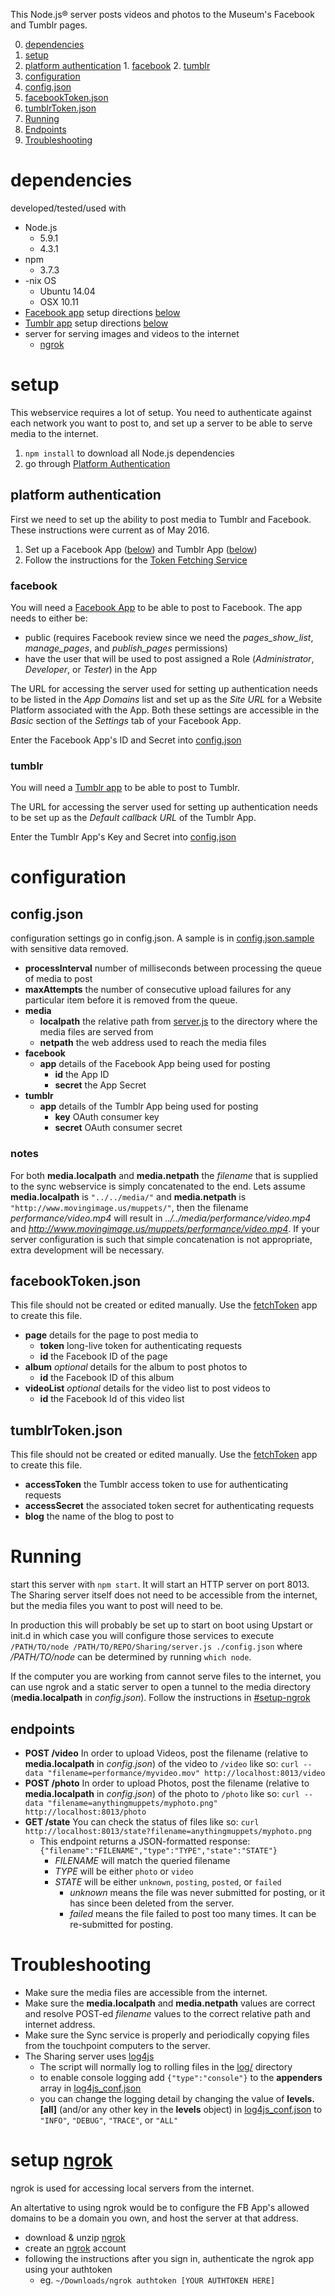 This Node.js® server posts videos and photos to the Museum's Facebook and Tumblr pages.

0. [dependencies](#dependencies)
0. [setup](#setup)
  0. [platform authentication](#platform-authentication)
    1. [facebook](#facebook)
    2. [tumblr](#tumblr)
0. [configuration](#configuration)
  1. [config.json](#configjson)
  2. [facebookToken.json](#facebooktokenjson)
  3. [tumblrToken.json](#tumblrtokenjson)
0. [Running](#running)
  0. [Endpoints](#endpoints)
0. [Troubleshooting](#troubleshooting)

# dependencies
developed/tested/used with

* Node.js
  - 5.9.1 
  - 4.3.1
* npm 
  - 3.7.3
* -nix OS
  - Ubuntu 14.04
  - OSX 10.11
* [Facebook app](https://developers.facebook.com/apps/) setup directions [below](#facebook)
* [Tumblr app](https://www.tumblr.com/oauth/apps) setup directions [below](#tumblr)
* server for serving images and videos to the internet
  - [ngrok](ngrok)

# setup
This webservice requires a lot of setup. You need to authenticate against
each network you want to post to, and set up a server to be able to serve
media to the internet.

1. `npm install` to download all Node.js dependencies
2. go through [Platform Authentication](#platform-authentication)

## platform authentication
First we need to set up the ability to post media to Tumblr and Facebook.
These instructions were current as of May 2016.

1. Set up a Facebook App ([below](#facebook)) and Tumblr App ([below](#tumblr))
2. Follow the instructions for the [Token Fetching Service](fetchToken/)

### facebook
You will need a [Facebook App](https://developers.facebook.com/apps/) to be
able to post to Facebook. The app needs to either be:

* public (requires Facebook review since we need 
the *pages_show_list*, *manage_pages*, and *publish_pages* permissions)
* have the user that will be used to post assigned a Role 
(_Administrator_, _Developer_, or _Tester_) in the App

The URL for accessing the server used for setting up authentication
needs to be listed in the _App Domains_ list 
and set up as the _Site URL_ for a Website Platform associated with the App.
Both these settings are accessible in the _Basic_ section of the
_Settings_ tab of your Facebook App.

Enter the Facebook App's ID and Secret into [config.json](#configjson)

### tumblr
You will need a [Tumblr app](https://www.tumblr.com/oauth/apps) to be 
able to post to Tumblr. 

The URL for accessing the server used for setting up authentication needs to 
be set up as the _Default callback URL_ of the Tumblr App.

Enter the Tumblr App's Key and Secret into [config.json](#configjson)

# configuration

## config.json
configuration settings go in config.json. 
A sample is in [config.json.sample](config.json.sample) with sensitive data removed.

* **processInterval** number of milliseconds between processing the queue of media to post
* **maxAttempts** the number of consecutive upload failures for any particular item before it is removed from the queue.
* **media**
  - **localpath** the relative path from [server.js](server.js) to the directory where the media files are served from
  - **netpath** the web address used to reach the media files
* **facebook**
  - **app** details of the Facebook App being used for posting
    * **id** the App ID
    * **secret** the App Secret
* **tumblr**
  - **app** details of the Tumblr App being used for posting
    * **key** OAuth consumer key
    * **secret** OAuth consumer secret

### notes

For both **media.localpath** and **media.netpath** 
the _filename_ that is supplied to the sync webservice 
is simply concatenated to the end. 
Lets assume **media.localpath** is `"../../media/"` 
and **media.netpath** is `"http://www.movingimage.us/muppets/"`, 
then the filename _performance/video.mp4_ will result in 
_../../media/performance/video.mp4_ 
and _http://www.movingimage.us/muppets/performance/video.mp4_. 
If your server configuration is such that simple concatenation 
is not appropriate, extra development will be necessary.

## facebookToken.json
This file should not be created or edited manually. Use the [fetchToken](fetchToken/) app to create this file.

* **page** details for the page to post media to
  - **token** long-live token for authenticating requests
  - **id** the Facebook ID of the page
* **album** _optional_ details for the album to post photos to
  - **id** the Facebook ID of this album
* **videoList** _optional_ details for the video list to post videos to
  - **id** the Facebook Id of this video list

## tumblrToken.json
This file should not be created or edited manually. Use the [fetchToken](fetchToken/) app to create this file.

* **accessToken** the Tumblr access token to use for authenticating requests
* **accessSecret** the associated token secret for authenticating requests
* **blog** the name of the blog to post to

# Running

start this server with `npm start`.
It will start an HTTP server on port 8013. 
The Sharing server itself does not need to be accessible from the internet, 
but the media files you want to post will need to be.

In production this will probably be set up to start on boot using Upstart 
or init.d in which case you will configure those services to execute 
`/PATH/TO/node /PATH/TO/REPO/Sharing/server.js ./config.json` 
where _/PATH/TO/node_ can be determined by running `which node`.

If the computer you are working from cannot serve files to the internet, 
you can use ngrok and a static server to open a tunnel to the media directory 
(**media.localpath** in _config.json_). 
Follow the instructions in [#setup-ngrok]() 

## endpoints

* **POST /video** In order to upload Videos, 
post the filename (relative to **media.localpath** in _config.json_) 
of the video to `/video` like so: 
`curl --data "filename=performance/myvideo.mov" http://localhost:8013/video`
* **POST /photo** In order to upload Photos, 
post the filename (relative to **media.localpath** in _config.json_) 
of the photo to `/photo` like so: 
`curl --data "filename=anythingmuppets/myphoto.png" http://localhost:8013/photo`
* **GET /state** You can check the status of files like so:
`curl http://localhost:8013/state?filename=anythingmuppets/myphoto.png`
  - This endpoint returns a JSON-formatted response: `{"filename":"FILENAME","type":"TYPE","state":"STATE"}`
    * _FILENAME_ will match the queried filename
    * _TYPE_ will be either `photo` or `video`
    * _STATE_ will be either `unknown`, `posting`, `posted`, or `failed`
      - _unknown_ means the file was never submitted for posting, or it has since been deleted from the server.
      - _failed_ means the file failed to post too many times. It can be re-submitted for posting.

# Troubleshooting

* Make sure the media files are accessible from the internet.
* Make sure the **media.localpath** and **media.netpath** values are correct and resolve POST-ed _filename_ values to the correct relative path and internet address.
* Make sure the Sync service is properly and periodically copying files from the touchpoint computers to the server.
* The Sharing server uses [log4js](https://npmjs.com/package/log4js) 
  - The script will normally log to rolling files in the [log/](log/) directory
  - to enable console logging add `{"type":"console"}` to the **appenders** array in [log4js_conf.json](log4js_conf.json)
  - you can change the logging detail by changing the value of **levels.[all]** (and/or any other key in the **levels** object) in [log4js_conf.json](log4js_conf.json) to `"INFO"`, `"DEBUG"`, `"TRACE"`, or `"ALL"`

# setup [ngrok](https://ngrok.com/)

ngrok is used for accessing local servers from the internet. 

An altertative to using ngrok would be to configure the FB App's 
allowed domains to be a domain you own, and host the server at that address.

* download & unzip [ngrok](https://ngrok.com/download)
* create an [ngrok](https://ngrok.com/) account
* following the instructions after you sign in, authenticate the ngrok app using your authtoken
    - eg. `~/Downloads/ngrok authtoken [YOUR AUTHTOKEN HERE]`
